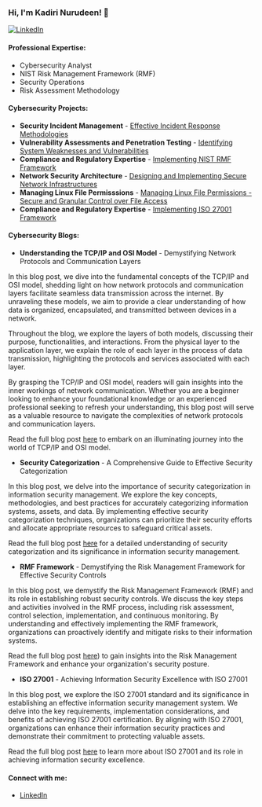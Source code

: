 ### Hi, I'm Kadiri Nurudeen! 👋

[![LinkedIn](https://img.shields.io/badge/LinkedIn-kadirinurudeen-blue)](https://www.linkedin.com/in/kadirinurudeen/)

#### Professional Expertise:
- Cybersecurity Analyst
- NIST Risk Management Framework (RMF)
- Security Operations
- Risk Assessment Methodology

#### Cybersecurity Projects:
- **Security Incident Management** - [Effective Incident Response Methodologies](https://github.com/kadirinurudeen/incident-response)
- **Vulnerability Assessments and Penetration Testing** - [Identifying System Weaknesses and Vulnerabilities](https://github.com/Nakalee26/Open-redirect-On-XYZ.com-Via-X-Forwarded-Host-Header)
- **Compliance and Regulatory Expertise** - [Implementing NIST RMF Framework](https://github.com/kadirinurudeen/nist-rmf-framework)
- **Network Security Architecture** - [Designing and Implementing Secure Network Infrastructures](https://github.com/kadirinurudeen/network-security-architecture)
- **Managing Linux File Permisssions** - [Managing Linux File Permissions - Secure and Granular Control over File Access](https://github.com/Nakalee26/File-permissions-in-Linux)
- **Compliance and Regulatory Expertise** - [Implementing ISO 27001 Framework](https://github.com/Nakalee26/iso27001)

#### Cybersecurity Blogs:
- **Understanding the TCP/IP and OSI Model** - Demystifying Network Protocols and Communication Layers

In this blog post, we dive into the fundamental concepts of the TCP/IP and OSI model, shedding light on how network protocols and communication layers facilitate seamless data transmission across the internet. By unraveling these models, we aim to provide a clear understanding of how data is organized, encapsulated, and transmitted between devices in a network.

Throughout the blog, we explore the layers of both models, discussing their purpose, functionalities, and interactions. From the physical layer to the application layer, we explain the role of each layer in the process of data transmission, highlighting the protocols and services associated with each layer.

By grasping the TCP/IP and OSI model, readers will gain insights into the inner workings of network communication. Whether you are a beginner looking to enhance your foundational knowledge or an experienced professional seeking to refresh your understanding, this blog post will serve as a valuable resource to navigate the complexities of network protocols and communication layers.

Read the full blog post [here](https://nakalee26.github.io/kadirinurudeen.github.io/Cybersecurity.html) to embark on an illuminating journey into the world of TCP/IP and OSI model.

- **Security Categorization** - A Comprehensive Guide to Effective Security Categorization

In this blog post, we delve into the importance of security categorization in information security management. We explore the key concepts, methodologies, and best practices for accurately categorizing information systems, assets, and data. By implementing effective security categorization techniques, organizations can prioritize their security efforts and allocate appropriate resources to safeguard critical assets.

Read the full blog post [here](https://nakalee26.github.io/kadirinurudeen.github.io/Cybersecurity.html) for a detailed understanding of security categorization and its significance in information security management.

- **RMF Framework** - Demystifying the Risk Management Framework for Effective Security Controls

In this blog post, we demystify the Risk Management Framework (RMF) and its role in establishing robust security controls. We discuss the key steps and activities involved in the RMF process, including risk assessment, control selection, implementation, and continuous monitoring. By understanding and effectively implementing the RMF framework, organizations can proactively identify and mitigate risks to their information systems.

Read the full blog post [here](https://nakalee26.github.io/kadirinurudeen.github.io/Cybersecurity.html)) to gain insights into the Risk Management Framework and enhance your organization's security posture.

- **ISO 27001** - Achieving Information Security Excellence with ISO 27001

In this blog post, we explore the ISO 27001 standard and its significance in establishing an effective information security management system. We delve into the key requirements, implementation considerations, and benefits of achieving ISO 27001 certification. By aligning with ISO 27001, organizations can enhance their information security practices and demonstrate their commitment to protecting valuable assets.

Read the full blog post [here](https://nakalee26.github.io/kadirinurudeen.github.io/Cybersecurity.html) to learn more about ISO 27001 and its role in achieving information security excellence.





#### Connect with me:
- [LinkedIn](https://linkedin.com/in/kadirinurudeen)

